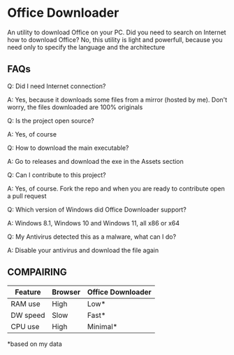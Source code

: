 # Office Downloader
An utility to download Office on your PC.
Did you need to search on Internet how to download Office? No, this utility is light and powerfull, because you need only to specify the language and the architecture

## FAQs
Q: Did I need Internet connection?

A: Yes, because it downloads some files from a mirror (hosted by me). Don't worry, the files downloaded are 100% originals

Q: Is the project open source?

A: Yes, of course

Q: How to download the main executable?

A: Go to releases and download the exe in the Assets section

Q: Can I contribute to this project?

A: Yes, of course. Fork the repo and when you are ready to contribute open a pull request

Q: Which version of Windows did Office Downloader support?

A: Windows 8.1, Windows 10 and Windows 11, all x86 or x64

Q: My Antivirus detected this as a malware, what can I do?

A: Disable your antivirus and download the file again

## COMPAIRING

| Feature | Browser | Office Downloader |
|---------|---------|-------------------|
| RAM use | High    | Low*              |
| DW speed| Slow    | Fast*             |
| CPU use | High    | Minimal*          |

*based on my data
